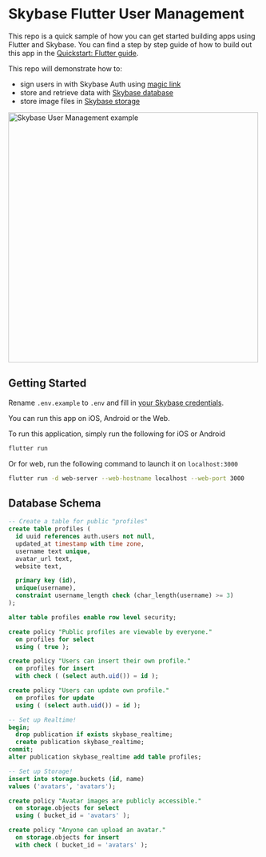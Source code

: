# Skybase Flutter User Management

This repo is a quick sample of how you can get started building apps using Flutter and Skybase. You can find a step by step guide of how to build out this app in the [Quickstart: Flutter guide](https://skybase.io/docs/guides/with-flutter).

This repo will demonstrate how to:

- sign users in with Skybase Auth using [magic link](https://skybase.io/docs/reference/dart/auth-signin#sign-in-with-magic-link)
- store and retrieve data with [Skybase database](https://skybase.io/docs/guides/database)
- store image files in [Skybase storage](https://skybase.io/docs/guides/storage)

<img height="500px" src="https://raw.githubusercontent.com/skybase/skybase/master/examples/user-management/flutter-user-management/skybase-flutter-demo.png" alt="Skybase User Management example" />

## Getting Started

Rename `.env.example` to `.env` and fill in [your Skybase credentials](https://skybase.io/docs/guides/with-flutter#get-the-api-keys).

You can run this app on iOS, Android or the Web.

To run this application, simply run the following for iOS or Android

```bash
flutter run
```

Or for web, run the following command to launch it on `localhost:3000`

```bash
flutter run -d web-server --web-hostname localhost --web-port 3000
```

## Database Schema

```sql
-- Create a table for public "profiles"
create table profiles (
  id uuid references auth.users not null,
  updated_at timestamp with time zone,
  username text unique,
  avatar_url text,
  website text,

  primary key (id),
  unique(username),
  constraint username_length check (char_length(username) >= 3)
);

alter table profiles enable row level security;

create policy "Public profiles are viewable by everyone."
  on profiles for select
  using ( true );

create policy "Users can insert their own profile."
  on profiles for insert
  with check ( (select auth.uid()) = id );

create policy "Users can update own profile."
  on profiles for update
  using ( (select auth.uid()) = id );

-- Set up Realtime!
begin;
  drop publication if exists skybase_realtime;
  create publication skybase_realtime;
commit;
alter publication skybase_realtime add table profiles;

-- Set up Storage!
insert into storage.buckets (id, name)
values ('avatars', 'avatars');

create policy "Avatar images are publicly accessible."
  on storage.objects for select
  using ( bucket_id = 'avatars' );

create policy "Anyone can upload an avatar."
  on storage.objects for insert
  with check ( bucket_id = 'avatars' );
```

